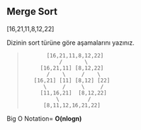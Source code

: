 
## Merge Sort

[16,21,11,8,12,22]

Dizinin sort türüne göre aşamalarını yazınız.

>            [16,21,11,8,12,22]
>                /       \
>          [16,21,11] [8,12,22]
>            /    \     /    \
>        [16,21] [11] [8,12] [22]
>           \     /     \     /
>          [11,16,21]  [8,12,22]
>               \         /
>           [8,11,12,16,21,22]


Big O Notation= **O(nlogn)** 